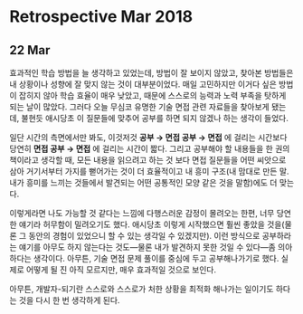 # Retrospective Mar 2018
## 22 Mar
효과적인 학습 방법을 늘 생각하고 있었는데, 방법이 잘 보이지 않았고, 찾아본 방법들은 내 상황이나 성향에 잘 맞지 않는 것이 대부분이었다. 매일 고민하지만 이거다 싶은 방법이 잡히지 않아 학습 효율이 매우 낮았고, 때문에 스스로의 능력과 노력 부족을 탓하게 되는 날이 많았다. 그러다 오늘 무심코 유명한 기술 면접 관련 자료들을 찾아보게 됐는데, 불현듯 애시당초 이 질문들에 맞추어 공부를 하면 되지 않겠나 하는 생각이 들었다.
  
일단 시간의 측면에서만 봐도, 이것저것 **공부 &rarr; 면접 공부 &rarr; 면접** 에 걸리는 시간보다 당연히 **면접 공부 &rarr; 면접** 에 걸리는 시간이 짧다. 그리고 공부해야 할 내용들을 한 권의 책이라고 생각할 때, 모든 내용을 읽으려고 하는 것 보다 면접 질문들을 어떤 씨앗으로 삼아 거기서부터 가지를 뻗어가는 것이 더 효율적이고 내 흥미 구조(내 맘대로 만든 말. 내가 흥미를 느끼는 것들에서 발견되는 어떤 공통적인 모양 같은 것을 말함)에도 더 맞는다.  
  
이렇게라면 나도 가능할 것 같다는 느낌에 다행스러운 감정이 몰려오는 한편, 너무 당연한 얘기라 허무함이 밀려오기도 했다. 애시당초 이렇게 시작했으면 훨씬 좋았을 것을(물론 그 동안의 경험이 있었으니 할 수 있는 생각일 수 있겠지만). 이런 방식으로 공부하라는 얘기를 아무도 하지 않는다는 것도&mdash;물론 내가 발견하지 못한 것일 수 있다&mdash;좀 의아하다는 생각이다. 아무튼, 기술 면접 문제 풀이를 중심에 두고 공부해나가기로 했다. 실제로 어떻게 될 진 아직 모르지만, 매우 효과적일 것으로 보인다.  
  
아무튼, 개발자-되기란 스스로와 스스로가 처한 상황을 최적화 해나가는 일이기도 하다는 것을 다시 한 번 생각하게 된다. 
